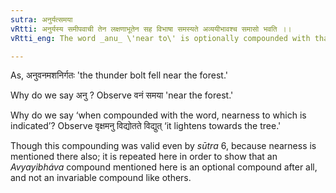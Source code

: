 ```yaml
---
sutra: अनुर्यत्समया
vRtti: अनुर्यस्य समीपवाची तेन लक्षणाभूतेन सह विभाषा समस्यते अव्ययीभावश्च समासो भवति ।।
vRtti_eng: The word _anu_ \'near to\' is optionally compounded with that word, nearness to which is indicated by the particle, and the resulting compound is _Avyayîbháva_.

---
```

As, अनुवनमशनिर्गतः 'the thunder bolt fell near the forest.'

Why do we say अनु ? Observe वनं समया 'near the forest.'

Why do we say ‘when compounded with the word, nearness to which is indicated’? Observe वृक्षमनु विद्योतते विद्युत् ‘it lightens towards the tree.'

Though this compounding was valid even by _sūtra_ 6, because nearness is mentioned there also; it is repeated here in order to show that an _Avyayibháva_ compound mentioned here is an optional compound after all, and not an invariable compound like others.